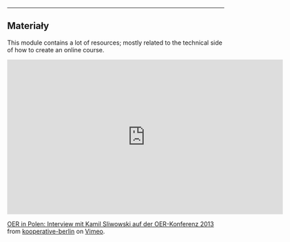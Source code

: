 
---
Materiały
---


This module contains a lot of resources; mostly related to the technical side of how to create an online course. 

<iframe src="https://player.vimeo.com/video/74845156?color=b31038&title=0&byline=0&portrait=0" width="640" height="360" frameborder="0" webkitallowfullscreen mozallowfullscreen allowfullscreen></iframe>
<p><a href="https://vimeo.com/74845156">OER in Polen: Interview mit Kamil Sliwowski auf der OER-Konferenz 2013</a> from <a href="https://vimeo.com/kooperative">kooperative-berlin</a> on <a href="https://vimeo.com">Vimeo</a>.</p>
